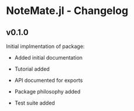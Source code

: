 # NoteMate.jl - Changelog

## v0.1.0

Initial implmentation of package:

- Added initial documentation

- Tutorial added 

- API documented for exports 

- Package philosophy added

- Test suite added


